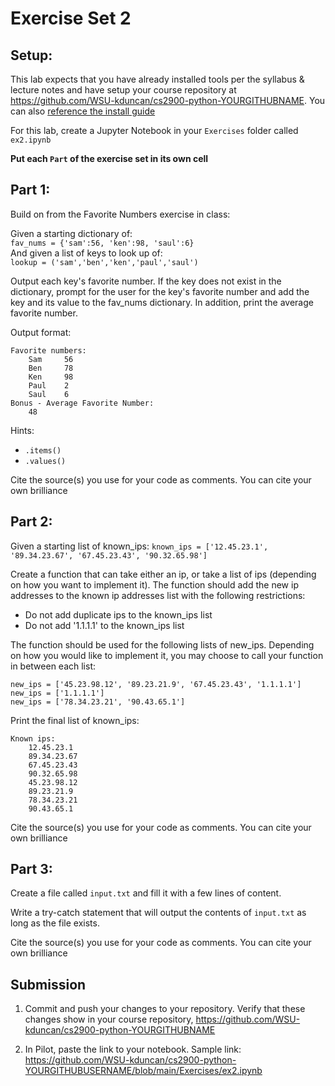 # Exercise Set 2

## Setup:

This lab expects that you have already installed tools per the syllabus & lecture notes and have setup your course repository at https://github.com/WSU-kduncan/cs2900-python-YOURGITHUBNAME.  You can also [reference the install guide](https://github.com/pattonsgirl/SU2021-CS2900#Software)

For this lab, create a Jupyter Notebook in your `Exercises` folder called `ex2.ipynb`

**Put each `Part` of the exercise set in its own cell**

## Part 1:

Build on from the Favorite Numbers exercise in class:

Given a starting dictionary of:  
`fav_nums = {'sam':56, 'ken':98, 'saul':6}`  
And given a list of keys to look up of:  
`lookup = ('sam','ben','ken','paul','saul')`

Output each key's favorite number.  If the key does not exist in the dictionary, prompt for the user for the key's favorite number and add the key and its value to the fav_nums dictionary.  In addition, print the average favorite number.

Output format:
```
Favorite numbers:
    Sam     56
    Ben     78
    Ken     98
    Paul    2
    Saul    6
Bonus - Average Favorite Number:
    48
```

Hints:
- `.items()`
- `.values()`

Cite the source(s) you use for your code as comments.  You can cite your own brilliance

## Part 2:

Given a starting list of known_ips:
`known_ips = ['12.45.23.1', '89.34.23.67', '67.45.23.43', '90.32.65.98']`

Create a function that can take either an ip, or take a list of ips (depending on how you want to implement it).  The function should add the new ip addresses to the known ip addresses list with the following restrictions:
- Do not add duplicate ips to the known_ips list
- Do not add '1.1.1.1' to the known_ips list

The function should be used for the following lists of new_ips.  Depending on how you would like to implement it, you may choose to call your function in between each list:
```
new_ips = ['45.23.98.12', '89.23.21.9', '67.45.23.43', '1.1.1.1']
new_ips = ['1.1.1.1']
new_ips = ['78.34.23.21', '90.43.65.1']
```

Print the final list of known_ips:
```
Known ips:
    12.45.23.1
    89.34.23.67
    67.45.23.43
    90.32.65.98
    45.23.98.12
    89.23.21.9
    78.34.23.21
    90.43.65.1
```

Cite the source(s) you use for your code as comments.  You can cite your own brilliance


## Part 3:

Create a file called `input.txt` and fill it with a few lines of content.

Write a try-catch statement that will output the contents of `input.txt` as long as the file exists.

Cite the source(s) you use for your code as comments.  You can cite your own brilliance

## Submission

1. Commit and push your changes to your repository.  Verify that these changes show in your course repository, https://github.com/WSU-kduncan/cs2900-python-YOURGITHUBNAME

2. In Pilot, paste the link to your notebook.  Sample link: https://github.com/WSU-kduncan/cs2900-python-YOURGITHUBUSERNAME/blob/main/Exercises/ex2.ipynb